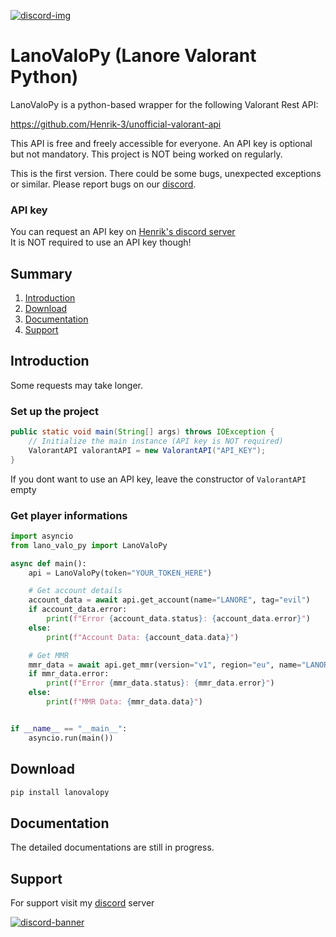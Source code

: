 [discord]: hhttps://discord.gg/wF9JHH55Kp
[discord-img]: https://discordapp.com/api/guilds/1087072997736714310/widget.png
[discord-banner]: https://discordapp.com/api/guilds/1087072997736714310/widget.png?style=banner2

[![discord-img][] ][discord]


# LanoValoPy (Lanore Valorant Python)

LanoValoPy is a python-based wrapper for the following Valorant Rest API:

https://github.com/Henrik-3/unofficial-valorant-api

This API is free and freely accessible for everyone. An API key is optional but not mandatory. This project is NOT being worked on regularly.

This is the first version. There could be some bugs, unexpected exceptions or similar. Please report bugs on our [discord].

### API key

You can request an API key on [Henrik's discord server](https://discord.com/invite/X3GaVkX2YN) <br> It is NOT required to use an API key though!

## Summary

1. [Introduction](#introduction)
2. [Download](#download)
3. [Documentation](#documentation)
4. [Support](#support)

## Introduction

Some requests may take longer.

### Set up the project

```java
public static void main(String[] args) throws IOException {
    // Initialize the main instance (API key is NOT required)
    ValorantAPI valorantAPI = new ValorantAPI("API_KEY");
}
```
If you dont want to use an API key, leave the constructor of `ValorantAPI` empty

### Get player informations

```python
import asyncio
from lano_valo_py import LanoValoPy

async def main():
    api = LanoValoPy(token="YOUR_TOKEN_HERE")

    # Get account details
    account_data = await api.get_account(name="LANORE", tag="evil")
    if account_data.error:
        print(f"Error {account_data.status}: {account_data.error}")
    else:
        print(f"Account Data: {account_data.data}")

    # Get MMR
    mmr_data = await api.get_mmr(version="v1", region="eu", name="LANORE", tag="evil")
    if mmr_data.error:
        print(f"Error {mmr_data.status}: {mmr_data.error}")
    else:
        print(f"MMR Data: {mmr_data.data}")


if __name__ == "__main__":
    asyncio.run(main())

```

## Download

``` bash
pip install lanovalopy

```

## Documentation

The detailed documentations are still in progress.

## Support

For support visit my [discord] server

[ ![discord-banner][] ][discord]